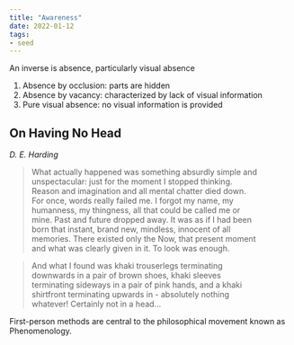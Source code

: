 ```yaml
---
title: "Awareness"
date: 2022-01-12
tags:
- seed
---
```


An inverse is absence, particularly visual absence
1. Absence by occlusion: parts are hidden
2. Absence by vacancy: characterized by lack of visual information
3. Pure visual absence: no visual information is provided

## On Having No Head
*D. E. Harding*

> What actually happened was something absurdly simple and  
unspectacular: just for the moment I stopped thinking.  
Reason and imagination and all mental chatter died down.  
For once, words really failed me. I forgot my name, my  
humanness, my thingness, all that could be called me or  
mine. Past and future dropped away. It was as if I had been  
born that instant, brand new, mindless, innocent of all  
memories. There existed only the Now, that present moment  
and what was clearly given in it. To look was enough.

> And what I found was khaki trouserlegs terminating  
downwards in a pair of brown shoes, khaki sleeves  
terminating sideways in a pair of pink hands, and a khaki  
shirtfront terminating upwards in - absolutely nothing  
whatever! Certainly not in a head...

First-person methods are central to the philosophical movement known as Phenomenology.